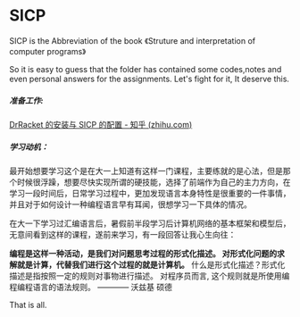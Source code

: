 # SICP

SICP is the Abbreviation of the book 《Struture and interpretation of computer programs》

So it is easy to guess that the folder has contained some codes,notes and even personal answers for the assignments.
Let's fight for it, It deserve this.



##### 准备工作:

[DrRacket 的安装与 SICP 的配置 - 知乎 (zhihu.com)](https://zhuanlan.zhihu.com/p/37056659) 

##### 学习动机：

最开始想要学习这个是在大一上知道有这样一门课程，主要练就的是心法，但是那个时候很浮躁，想要尽快实现所谓的硬技能，选择了前端作为自己的主力方向，在学习一段时间后，日常学习过程中，更加发现语言本身特性是很重要的一件事情，并且对于如何设计一种编程语言早有耳闻，很想学习一下具体的情况。

在大一下学习过汇编语言后，暑假前半段学习后计算机网络的基本框架和模型后，无意间看到这样的课程，遂前来学习，有一段回答让我心生向往：

**编程是这样一种活动，是我们对问题思考过程的形式化描述。 对形式化问题的求解就是计算，代替我们进行这个过程的就是计算机。**
 什么是形式化描述？形式化描述是指按照一定的规则对事物进行描述。 对程序员而言, 这个规则就是所使用编程编程语言的语法规则。
 ———— 沃兹基 硕德

That is all.

 